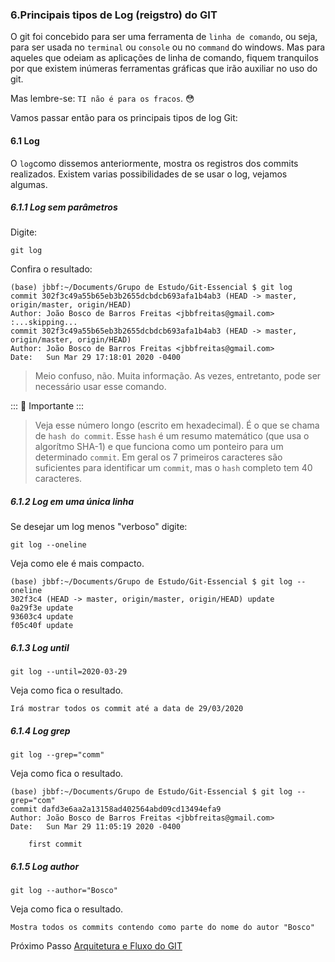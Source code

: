 ### 6.Principais tipos de Log (reigstro) do GIT

O git foi concebido para ser uma ferramenta de `linha de comando`, ou seja, para ser usada no `terminal` ou `console` ou no `command` do windows. Mas para aqueles que odeiam as aplicações de linha de comando, fiquem tranquilos por que existem inúmeras ferramentas gráficas que irão auxiliar no uso do git.

Mas lembre-se: `TI não é para os fracos`. :flushed: 

Vamos passar então para os principais tipos de log  Git:

#### 6.1 Log

O `log`como dissemos anteriormente, mostra os registros dos commits realizados. Existem varias possibilidades de se usar o log, vejamos algumas.

##### 6.1.1 Log sem parâmetros

Digite:

````
git log
````

Confira o resultado:

````
(base) jbbf:~/Documents/Grupo de Estudo/Git-Essencial $ git log
commit 302f3c49a55b65eb3b2655dcbdcb693afa1b4ab3 (HEAD -> master, origin/master, origin/HEAD)
Author: João Bosco de Barros Freitas <jbbfreitas@gmail.com>
:...skipping...
commit 302f3c49a55b65eb3b2655dcbdcb693afa1b4ab3 (HEAD -> master, origin/master, origin/HEAD)
Author: João Bosco de Barros Freitas <jbbfreitas@gmail.com>
Date:   Sun Mar 29 17:18:01 2020 -0400
````

> Meio confuso, não. Muita informação.  As vezes, entretanto, pode ser necessário usar esse comando.


::: :pushpin: Importante :::

>Veja esse número longo (escrito em hexadecimal). É o que se chama de `hash do commit`. Esse `hash` é um resumo matemático (que usa o algorítmo  SHA-1) e que funciona como um ponteiro para um determinado `commit`. Em geral os 7 primeiros caracteres são suficientes para identificar um `commit`, mas o `hash` completo tem 40 caracteres.

##### 6.1.2 Log em uma única linha

Se desejar um log menos "verboso" digite:


````
git log --oneline
````

Veja como ele é mais compacto.
````
(base) jbbf:~/Documents/Grupo de Estudo/Git-Essencial $ git log --oneline
302f3c4 (HEAD -> master, origin/master, origin/HEAD) update
0a29f3e update
93603c4 update
f05c40f update
````

##### 6.1.3 Log until

````
git log --until=2020-03-29
````

Veja como fica o resultado.
````
Irá mostrar todos os commit até a data de 29/03/2020
````

##### 6.1.4 Log grep

````
git log --grep="comm"
````

Veja como fica o resultado.
````
(base) jbbf:~/Documents/Grupo de Estudo/Git-Essencial $ git log --grep="com"
commit dafd3e6aa2a13158ad402564abd09cd13494efa9
Author: João Bosco de Barros Freitas <jbbfreitas@gmail.com>
Date:   Sun Mar 29 11:05:19 2020 -0400

    first commit
````
##### 6.1.5 Log author

````
git log --author="Bosco"
````

Veja como fica o resultado.
````
Mostra todos os commits contendo como parte do nome do autor "Bosco"
````

Próximo Passo [Arquitetura e Fluxo do GIT](/ArqFlux/README.md)

